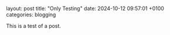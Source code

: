 layout: post
title: "Only Testing"
date: 2024-10-12 09:57:01 +0100
categories: blogging

This is a test of a post.